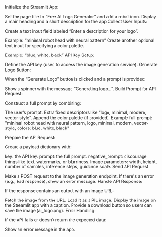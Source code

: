 Initialize the Streamlit App:

Set the page title to “Free AI Logo Generator” and add a robot icon.
Display a main heading and a short description for the app
Collect User Inputs:

Create a text input field labeled “Enter a description for your logo”.

Example: “minimal robot head with neural pattern”
Create another optional text input for specifying a color palette.

Example: “blue, white, black”
API Key Setup:

Define the API key (used to access the image generation service).
Generate Logo Button:

When the “Generate Logo” button is clicked and a prompt is provided:

Show a spinner with the message “Generating logo...”.
Build Prompt for API Request:

Construct a full prompt by combining:

The user’s prompt.
Extra fixed descriptors like “logo, minimal, modern, vector-style”.
Append the color palette (if provided).
Example full prompt: "minimal robot head with neural pattern, logo, minimal, modern, vector-style, colors: blue, white, black"

Prepare the API Request:

Create a payload dictionary with:

key: the API key.
prompt: the full prompt.
negative_prompt: discourage things like text, watermarks, or blurriness.
Image parameters: width, height, number of samples, inference steps, guidance scale.
Send API Request

Make a POST request to the image generation endpoint.
If there's an error (e.g., bad response), show an error message.
Handle API Response:

If the response contains an output with an image URL:

Fetch the image from the URL.
Load it as a PIL image.
Display the image on the Streamlit app with a caption.
Provide a download button so users can save the image (ai_logo.png).
Error Handling:

If the API fails or doesn’t return the expected data:

Show an error message in the app.
